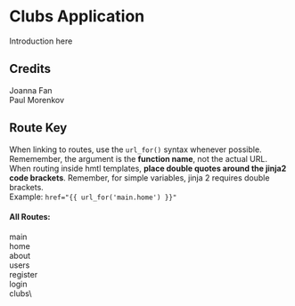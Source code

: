 # Clubs Application
Introduction here

## Credits
Joanna Fan\
Paul Morenkov

## Route Key
When linking to routes, use the `url_for()` syntax whenever possible. Rememember, the argument is the **function name**, not the actual URL. When routing inside hmtl templates, **place double quotes around the jinja2 code brackets**. Remember, for simple variables, jinja 2 requires double brackets.\
Example: `href="{{ url_for('main.home') }}"`

#### All Routes:
main\
	home\
	about\
users\
	register\
	login\
clubs\
